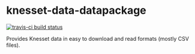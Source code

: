 # knesset-data-datapackage
[![travis-ci build status](https://travis-ci.org/hasadna/knesset-data-datapackage.svg)](https://travis-ci.org/hasadna/knesset-data-datapackage)

Provides Knesset data in easy to download and read formats (mostly CSV files).
